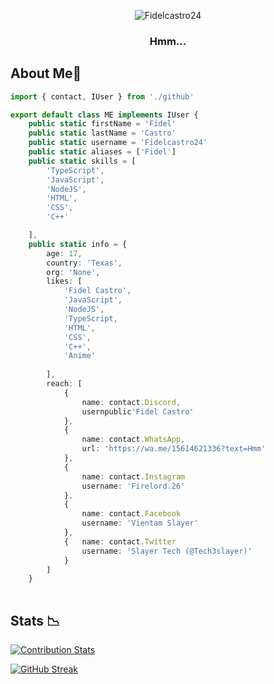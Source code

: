 <div align=center>
    
![Fidelcastro24](https://user-images.githubusercontent.com/https://tenor.com/bdIPc.gif)
### Hmm...

</div>

## About Me🚀 

```TypeScript
import { contact, IUser } from './github'

export default class ME implements IUser {
    public static firstName = 'Fidel'
    public static lastName = 'Castro'
    public static username = 'Fidelcastro24'
    public static aliases = ['Fidel']
    public static skills = [
        'TypeScript', 
        'JavaScript', 
        'NodeJS',
        'HTML',
        'CSS',
        'C++'

    ], 
    public static info = {
        age: 17,
        country: 'Texas',
        org: 'None',
        likes: [
            'Fidel Castro',
            'JavaScript',                                    
            'NodeJS',
            'TypeScript,
            'HTML',
            'CSS',
            'C++',
            'Anime'
        
        ],
        reach: [
            {
                name: contact.Discord,
                usernpublic'Fidel Castro'
            },
            {
                name: contact.WhatsApp,
                url: 'https://wa.me/15614621336?text=Hmm'
            },
            {
                name: contact.Instagram
                username: 'Firelord.26'
            },
            {
                name: contact.Facebook
                username: 'Vientam Slayer'
            },
            {   name: contact.Twitter
                username: 'Slayer Tech (@Tech3slayer)'
            }
        ]
    }
    
```

## Stats 📉

[![Contribution Stats](https://next-github-tau.vercel.app/api/card?username=Fidelcastro24)](https://github.com/AlenSaito1/next-github/)

[![GitHub Streak](http://github-readme-streak-stats.herokuapp.com?user=ShinNouzen)](https://git.io/streak-stats)

